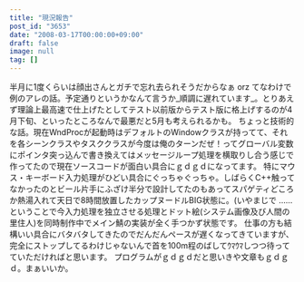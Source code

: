 ```yaml
---
title: "現況報告"
post_id: "3653"
date: "2008-03-17T00:00:00+09:00"
draft: false
image: null
tag: []
---
```



半月に1度くらいは顔出さんとガチで忘れ去られそうだからなぁ orz てなわけで例のアレの話。予定通りというかなんて言うか_順調に遅れています_。とりあえず理論上最高速で仕上げたとしてテスト以前版からテスト版に格上げするのが4月下旬、といったところなんで最悪だと5月も考えられるかも。 ちょっと技術的な話。現在WndProcが起動時はデフォルトのWindowクラスが持ってて、それを各シーンクラスやタスククラスが今度は俺のターンだぜ！ってグローバル変数にポインタ突っ込んで書き換えてはメッセージループ処理を横取りし合う感じで作ってたので現在ソースコードが面白い具合にｇｄｇｄになってます。 特にマウス・キーボード入力処理がひどい具合にぐっちゃぐっちゃ。しばらくC++触ってなかったのとビール片手にふざけ半分で設計してたのもあってスパゲティどころか熱湯入れて天日で8時間放置したカップヌードルBIG状態に。(いやまじで ……ということで今入力処理を独立させる処理とドット絵(システム画像及び人間の里住人)を同時制作中でメイン鯖の実装が全く手つかず状態です。 仕事の方も結構いい具合にバタバタしてきたのでだんだんペースが遅くなってきていますが、完全にストップしてるわけじゃないんで首を100m程のばしてｳﾏｳﾏしつつ待ってていただければと思います。 プログラムがｇｄｇｄだと思いきや文章もｇｄｇｄ。まぁいいか。
